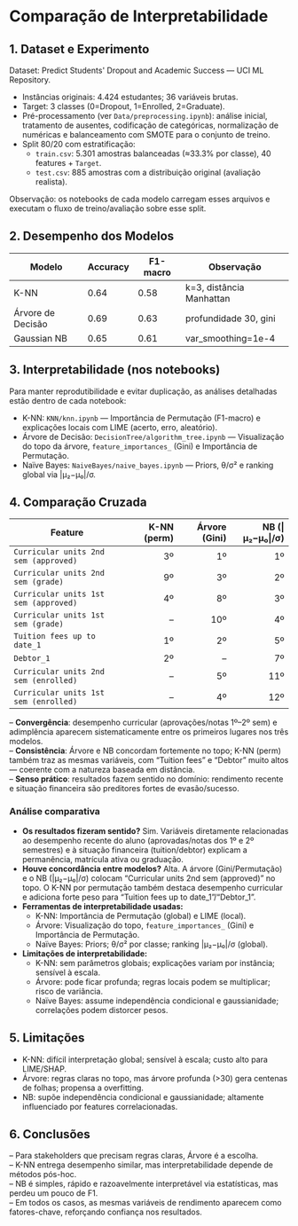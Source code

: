 # Comparação de Interpretabilidade

## 1. Dataset e Experimento
Dataset: Predict Students' Dropout and Academic Success — UCI ML Repository. 

- Instâncias originais: 4.424 estudantes; 36 variáveis brutas.  
- Target: 3 classes (0=Dropout, 1=Enrolled, 2=Graduate).  
- Pré-processamento (ver `Data/preprocessing.ipynb`): análise inicial, tratamento de ausentes, codificação de categóricas, normalização de numéricas e balanceamento com SMOTE para o conjunto de treino.  
- Split 80/20 com estratificação:  
  - `train.csv`: 5.301 amostras balanceadas (≈33.3% por classe), 40 features + `Target`.  
  - `test.csv`: 885 amostras com a distribuição original (avaliação realista).  

Observação: os notebooks de cada modelo carregam esses arquivos e executam o fluxo de treino/avaliação sobre esse split.

## 2. Desempenho dos Modelos
| Modelo | Accuracy | F1-macro | Observação |
|-------|-----------|----------|------------|
| K-NN  | 0.64 | 0.58 | k=3, distância Manhattan |
| Árvore de Decisão | 0.69 | 0.63 | profundidade 30, gini |
| Gaussian NB | 0.65 | 0.61 | var_smoothing=1e-4 |

## 3. Interpretabilidade (nos notebooks)
Para manter reprodutibilidade e evitar duplicação, as análises detalhadas estão dentro de cada notebook:

- K-NN: `KNN/knn.ipynb` — Importância de Permutação (F1-macro) e explicações locais com LIME (acerto, erro, aleatório).  
- Árvore de Decisão: `DecisionTree/algorithm_tree.ipynb` — Visualização do topo da árvore, `feature_importances_` (Gini) e Importância de Permutação.  
- Naïve Bayes: `NaiveBayes/naive_bayes.ipynb` — Priors, θ/σ² e ranking global via |μ₂−μ₀|/σ.

## 4. Comparação Cruzada
| Feature | K-NN (perm) | Árvore (Gini) | NB (\|μ₂−μ₀\|/σ) |
|---|---:|---:|---:|
| `Curricular units 2nd sem (approved)` | 3º | 1º | 1º |
| `Curricular units 2nd sem (grade)` | 9º | 3º | 2º |
| `Curricular units 1st sem (approved)` | 4º | 8º | 3º |
| `Curricular units 1st sem (grade)` | – | 10º | 4º |
| `Tuition fees up to date_1` | 1º | 2º | 5º |
| `Debtor_1` | 2º | – | 7º |
| `Curricular units 2nd sem (enrolled)` | – | 5º | 11º |
| `Curricular units 1st sem (enrolled)` | – | 4º | 12º |

– **Convergência**: desempenho curricular (aprovações/notas 1º–2º sem) e adimplência aparecem sistematicamente entre os primeiros lugares nos três modelos.  
– **Consistência**: Árvore e NB concordam fortemente no topo; K-NN (perm) também traz as mesmas variáveis, com “Tuition fees” e “Debtor” muito altos — coerente com a natureza baseada em distância.  
– **Senso prático**: resultados fazem sentido no domínio: rendimento recente e situação financeira são preditores fortes de evasão/sucesso.

### Análise comparativa
- **Os resultados fizeram sentido?** Sim. Variáveis diretamente relacionadas ao desempenho recente do aluno (aprovadas/notas dos 1º e 2º semestres) e à situação financeira (tuition/debtor) explicam a permanência, matrícula ativa ou graduação.  
- **Houve concordância entre modelos?** Alta. A árvore (Gini/Permutação) e o NB (|μ₂−μ₀|/σ) colocam “Curricular units 2nd sem (approved)” no topo. O K-NN por permutação também destaca desempenho curricular e adiciona forte peso para “Tuition fees up to date_1”/“Debtor_1”.  
- **Ferramentas de interpretabilidade usadas:**  
  - K-NN: Importância de Permutação (global) e LIME (local).  
  - Árvore: Visualização do topo, `feature_importances_` (Gini) e Importância de Permutação.  
  - Naïve Bayes: Priors; θ/σ² por classe; ranking |μ₂−μ₀|/σ (global).  
- **Limitações de interpretabilidade:**  
  - K-NN: sem parâmetros globais; explicações variam por instância; sensível à escala.  
  - Árvore: pode ficar profunda; regras locais podem se multiplicar; risco de variância.  
  - Naïve Bayes: assume independência condicional e gaussianidade; correlações podem distorcer pesos.

## 5. Limitações
* K-NN: difícil interpretação global; sensível à escala; custo alto para LIME/SHAP.  
* Árvore: regras claras no topo, mas árvore profunda (>30) gera centenas de folhas; propensa a overfitting.  
* NB: supõe independência condicional e gaussianidade; altamente influenciado por features correlacionadas.

## 6. Conclusões
– Para stakeholders que precisam regras claras, Árvore é a escolha.  
– K-NN entrega desempenho similar, mas interpretabilidade depende de métodos pós-hoc.  
– NB é simples, rápido e razoavelmente interpretável via estatísticas, mas perdeu um pouco de F1.  
– Em todos os casos, as mesmas variáveis de rendimento aparecem como fatores-chave, reforçando confiança nos resultados.
